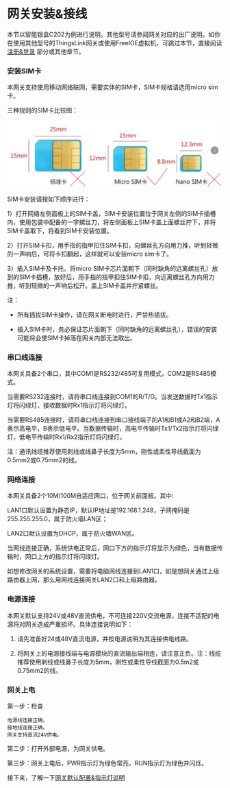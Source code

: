 # 网关安装&接线

本节以智能银盒C202为例进行说明，其他型号请参阅网关对应的出厂说明。如你在使用其他型号的ThingsLink网关或使用FreeIOE虚拟机，可跳过本节，直接阅读 [注册&登录](quick_start/register-and-login.md) 部分或其他章节。

### 安装SIM卡

本网关支持使用移动网络联网，需要实体的SIM卡，SIM卡规格请选用micro sim卡。

三种规则的SIM卡比较图：

![simcard](imgs/simcard_compare.png)

SIM卡安装请按如下顺序进行：


1）打开网络左侧面板上的SIM卡盖，SIM卡安装位置位于网关左侧的SIM卡插槽内，使用包装中配备的一字螺丝刀，将左侧面板上SIM卡盖上面螺丝拧下，并将SIM卡盖取下，将看到SIM卡安装位置。


2）打开SIM卡扣，用手指的指甲扣住SIM卡扣，向螺丝孔方向用力推，听到轻微的一声响后，可将卡扣翻起，这样就可以安装micro sim卡了。


3）插入SIM卡及卡托，将micro SIM卡芯片面朝下（同时缺角的远离螺丝孔）放到的SIM卡插槽，放好后，用手指的指甲扣住SIM卡扣，向远离螺丝孔方向用力推，听到轻微的一声响后松开。盖上SIM卡盖并拧紧螺丝。

注：<br/>
* 所有插拔SIM卡操作，请在网关断电时进行，严禁热插拔。<br/>

* 插入SIM卡时，务必保证芯片面朝下（同时缺角的远离螺丝孔），错误的安装可能将会使SIM卡掉落在网关内部无法取出。<br/>

### 串口线连接

本网关具备2个串口，其中COM1是RS232/485可复用模式，COM2是RS485模式。<br/>

当需要RS232连接时，请将串口线连接到COM1的R/T/G。当发送数据时Tx1指示灯将闪绿灯，接收数据时Rx1指示灯将闪绿灯。<br/>

当需要RS485连接时，请将串口线连接到串口接线端子的A1和B1或A2和B2端，A表示高电平，B表示低电平。当数据传输时，高电平传输时Tx1/Tx2指示灯将闪绿灯，低电平传输时Rx1/Rx2指示灯将闪绿灯。<br/>

注：通讯线缆推荐使用剥线或线鼻子长度为5mm，刚性或柔性导线截面为0.5mm2或0.75mm2的线。

### 网络连接

本网关具备2个10M/100M自适应网口，位于网关前面板。其中:<br/>

LAN1口默认设置为静态IP，默认IP地址是192.168.1.248，子网掩码是255.255.255.0，属于防火墙LAN区；<br/>

LAN2口默认设置为DHCP，属于防火墙WAN区。<br/>

当网线连接正确，系统供电正常后，网口下方的指示灯将显示为绿色，当有数据传输时，网口上方的指示灯将闪绿灯。

如想修改网关的系统设置，需要将电脑网线连接到LAN1口，如是想网关通过上级路由器上网，那么用网线连接网关LAN2口和上级路由器。<br/>

### 电源连接

本网关默认支持24V或48V直流供电，不可连接220V交流电源，连接不适配的电源将对网关造成严重损坏。具体连接说明如下：<br/>

1. 请先准备好24或48V直流电源，并按电源说明为其连接供电线路。<br/>
   
2. 将网关上的电源接线端与电源模块的直流输出端相连，请注意正负。注：线缆推荐使用剥线或线鼻子长度为5mm，刚性或柔性导线截面为0.5m2或0.75mm2的线。<br/>


### 网关上电
第一步：检查<br/>

    电源线连接正确。
    接地线连接正确。
    网关支持直流24V供电。

第二步：打开外部电源，为网关供电。<br/>

第三步：网关上电后，PWR指示灯为绿色常亮，RUN指示灯为绿色并闪烁。<br/>

接下来，了解一下[网关默认配置&指示灯说明](Gate-indicator-light.md)
